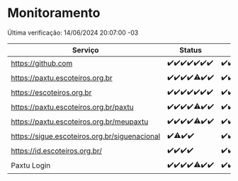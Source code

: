# Monitoramento

Última verificação: 14/06/2024 20:07:00 -03

|Serviço|Status|Últimas 24h|
|---|---|---|
|https://github.com|<span title="2024-06-07: OK=24">✔️</span><span title="2024-06-08: OK=24">✔️</span><span title="2024-06-09: OK=24">✔️</span><span title="2024-06-10: OK=25">✔️</span><span title="2024-06-11: OK=24">✔️</span><span title="2024-06-12: OK=24">✔️</span><span title="2024-06-13: OK=23">✔️</span>|<span title="13/06/2024 20:07:00 -03 : 200">✔️</span><span title="13/06/2024 21:32:00 -03 : 200">✔️</span><span title="13/06/2024 22:53:00 -03 : 200">✔️</span><span title="13/06/2024 23:26:00 -03 : 200">✔️</span><span title="14/06/2024 00:07:00 -03 : 200">✔️</span><span title="14/06/2024 01:08:00 -03 : 200">✔️</span><span title="14/06/2024 02:07:00 -03 : 200">✔️</span><span title="14/06/2024 03:10:00 -03 : 200">✔️</span><span title="14/06/2024 04:07:00 -03 : 200">✔️</span><span title="14/06/2024 05:09:00 -03 : 200">✔️</span><span title="14/06/2024 06:07:00 -03 : 200">✔️</span><span title="14/06/2024 07:07:00 -03 : 200">✔️</span><span title="14/06/2024 08:05:00 -03 : 200">✔️</span><span title="14/06/2024 09:12:00 -03 : 200">✔️</span><span title="14/06/2024 10:09:00 -03 : 200">✔️</span><span title="14/06/2024 11:08:00 -03 : 200">✔️</span><span title="14/06/2024 12:07:00 -03 : 200">✔️</span><span title="14/06/2024 13:07:00 -03 : 200">✔️</span><span title="14/06/2024 14:07:00 -03 : 200">✔️</span><span title="14/06/2024 15:10:00 -03 : 200">✔️</span><span title="14/06/2024 16:05:00 -03 : 200">✔️</span><span title="14/06/2024 17:07:00 -03 : 200">✔️</span><span title="14/06/2024 18:07:00 -03 : 200">✔️</span><span title="14/06/2024 19:07:00 -03 : 200">✔️</span><span title="14/06/2024 20:07:00 -03 : 200">✔️</span>|
|https://paxtu.escoteiros.org.br|<span title="2024-06-07: OK=24">✔️</span><span title="2024-06-08: OK=24">✔️</span><span title="2024-06-09: OK=24">✔️</span><span title="2024-06-10: OK=25">✔️</span><span title="2024-06-11: OK=23, Falhas=1">⚠️</span><span title="2024-06-12: OK=24">✔️</span><span title="2024-06-13: OK=23">✔️</span>|<span title="13/06/2024 20:07:00 -03 : 200">✔️</span><span title="13/06/2024 21:32:00 -03 : 200">✔️</span><span title="13/06/2024 22:53:00 -03 : 200">✔️</span><span title="13/06/2024 23:26:00 -03 : 200">✔️</span><span title="14/06/2024 00:07:00 -03 : 200">✔️</span><span title="14/06/2024 01:08:00 -03 : 200">✔️</span><span title="14/06/2024 02:07:00 -03 : 200">✔️</span><span title="14/06/2024 03:10:00 -03 : 200">✔️</span><span title="14/06/2024 04:07:00 -03 : 200">✔️</span><span title="14/06/2024 05:09:00 -03 : 200">✔️</span><span title="14/06/2024 06:07:00 -03 : 200">✔️</span><span title="14/06/2024 07:07:00 -03 : 200">✔️</span><span title="14/06/2024 08:05:00 -03 : 200">✔️</span><span title="14/06/2024 09:12:00 -03 : 200">✔️</span><span title="14/06/2024 10:09:00 -03 : 200">✔️</span><span title="14/06/2024 11:08:00 -03 : 200">✔️</span><span title="14/06/2024 12:07:00 -03 : 200">✔️</span><span title="14/06/2024 13:07:00 -03 : 200">✔️</span><span title="14/06/2024 14:07:00 -03 : 200">✔️</span><span title="14/06/2024 15:10:00 -03 : 200">✔️</span><span title="14/06/2024 16:05:00 -03 : 200">✔️</span><span title="14/06/2024 17:07:00 -03 : 200">✔️</span><span title="14/06/2024 18:07:00 -03 : 200">✔️</span><span title="14/06/2024 19:07:00 -03 : 200">✔️</span><span title="14/06/2024 20:07:00 -03 : 200">✔️</span>|
|https://escoteiros.org.br|<span title="2024-06-07: OK=24">✔️</span><span title="2024-06-08: OK=24">✔️</span><span title="2024-06-09: OK=24">✔️</span><span title="2024-06-10: OK=25">✔️</span><span title="2024-06-11: OK=24">✔️</span><span title="2024-06-12: OK=24">✔️</span><span title="2024-06-13: OK=23">✔️</span>|<span title="13/06/2024 20:07:00 -03 : 200">✔️</span><span title="13/06/2024 21:32:00 -03 : 200">✔️</span><span title="13/06/2024 22:53:00 -03 : 200">✔️</span><span title="13/06/2024 23:26:00 -03 : 200">✔️</span><span title="14/06/2024 00:07:00 -03 : 200">✔️</span><span title="14/06/2024 01:08:00 -03 : 200">✔️</span><span title="14/06/2024 02:07:00 -03 : 200">✔️</span><span title="14/06/2024 03:10:00 -03 : 200">✔️</span><span title="14/06/2024 04:07:00 -03 : 200">✔️</span><span title="14/06/2024 05:09:00 -03 : 200">✔️</span><span title="14/06/2024 06:07:00 -03 : 200">✔️</span><span title="14/06/2024 07:07:00 -03 : 200">✔️</span><span title="14/06/2024 08:05:00 -03 : 200">✔️</span><span title="14/06/2024 09:12:00 -03 : 200">✔️</span><span title="14/06/2024 10:09:00 -03 : 200">✔️</span><span title="14/06/2024 11:08:00 -03 : 200">✔️</span><span title="14/06/2024 12:07:00 -03 : 200">✔️</span><span title="14/06/2024 13:07:00 -03 : 200">✔️</span><span title="14/06/2024 14:07:00 -03 : 200">✔️</span><span title="14/06/2024 15:10:00 -03 : 200">✔️</span><span title="14/06/2024 16:05:00 -03 : 200">✔️</span><span title="14/06/2024 17:07:00 -03 : 200">✔️</span><span title="14/06/2024 18:07:00 -03 : 200">✔️</span><span title="14/06/2024 19:07:00 -03 : 200">✔️</span><span title="14/06/2024 20:07:00 -03 : 200">✔️</span>|
|https://paxtu.escoteiros.org.br/paxtu|<span title="2024-06-07: OK=24">✔️</span><span title="2024-06-08: OK=24">✔️</span><span title="2024-06-09: OK=24">✔️</span><span title="2024-06-10: OK=25">✔️</span><span title="2024-06-11: OK=23, Falhas=1">⚠️</span><span title="2024-06-12: OK=24">✔️</span><span title="2024-06-13: OK=23">✔️</span>|<span title="13/06/2024 20:07:00 -03 : 200">✔️</span><span title="13/06/2024 21:32:00 -03 : 200">✔️</span><span title="13/06/2024 22:53:00 -03 : 200">✔️</span><span title="13/06/2024 23:26:00 -03 : 200">✔️</span><span title="14/06/2024 00:07:00 -03 : 200">✔️</span><span title="14/06/2024 01:08:00 -03 : 200">✔️</span><span title="14/06/2024 02:07:00 -03 : 200">✔️</span><span title="14/06/2024 03:10:00 -03 : 200">✔️</span><span title="14/06/2024 04:07:00 -03 : 200">✔️</span><span title="14/06/2024 05:09:00 -03 : 200">✔️</span><span title="14/06/2024 06:07:00 -03 : 200">✔️</span><span title="14/06/2024 07:07:00 -03 : 200">✔️</span><span title="14/06/2024 08:05:00 -03 : 200">✔️</span><span title="14/06/2024 09:12:00 -03 : 200">✔️</span><span title="14/06/2024 10:09:00 -03 : 200">✔️</span><span title="14/06/2024 11:08:00 -03 : 200">✔️</span><span title="14/06/2024 12:07:00 -03 : 200">✔️</span><span title="14/06/2024 13:07:00 -03 : 200">✔️</span><span title="14/06/2024 14:07:00 -03 : 200">✔️</span><span title="14/06/2024 15:10:00 -03 : 200">✔️</span><span title="14/06/2024 16:05:00 -03 : 200">✔️</span><span title="14/06/2024 17:07:00 -03 : 200">✔️</span><span title="14/06/2024 18:07:00 -03 : 200">✔️</span><span title="14/06/2024 19:07:00 -03 : 200">✔️</span><span title="14/06/2024 20:07:00 -03 : 200">✔️</span>|
|https://paxtu.escoteiros.org.br/meupaxtu|<span title="2024-06-07: OK=24">✔️</span><span title="2024-06-08: OK=24">✔️</span><span title="2024-06-09: OK=24">✔️</span><span title="2024-06-10: OK=25">✔️</span><span title="2024-06-11: OK=23, Falhas=1">⚠️</span><span title="2024-06-12: OK=24">✔️</span><span title="2024-06-13: OK=23">✔️</span>|<span title="13/06/2024 20:07:00 -03 : 200">✔️</span><span title="13/06/2024 21:32:00 -03 : 200">✔️</span><span title="13/06/2024 22:53:00 -03 : 200">✔️</span><span title="13/06/2024 23:26:00 -03 : 200">✔️</span><span title="14/06/2024 00:07:00 -03 : 200">✔️</span><span title="14/06/2024 01:08:00 -03 : 200">✔️</span><span title="14/06/2024 02:07:00 -03 : 200">✔️</span><span title="14/06/2024 03:10:00 -03 : 200">✔️</span><span title="14/06/2024 04:07:00 -03 : 200">✔️</span><span title="14/06/2024 05:09:00 -03 : 200">✔️</span><span title="14/06/2024 06:07:00 -03 : 200">✔️</span><span title="14/06/2024 07:07:00 -03 : 200">✔️</span><span title="14/06/2024 08:05:00 -03 : 200">✔️</span><span title="14/06/2024 09:12:00 -03 : 200">✔️</span><span title="14/06/2024 10:09:00 -03 : 200">✔️</span><span title="14/06/2024 11:08:00 -03 : 200">✔️</span><span title="14/06/2024 12:07:00 -03 : 200">✔️</span><span title="14/06/2024 13:07:00 -03 : 200">✔️</span><span title="14/06/2024 14:07:00 -03 : 200">✔️</span><span title="14/06/2024 15:10:00 -03 : 200">✔️</span><span title="14/06/2024 16:06:00 -03 : 200">✔️</span><span title="14/06/2024 17:07:00 -03 : 200">✔️</span><span title="14/06/2024 18:07:00 -03 : 200">✔️</span><span title="14/06/2024 19:07:00 -03 : 200">✔️</span><span title="14/06/2024 20:07:00 -03 : 200">✔️</span>|
|https://sigue.escoteiros.org.br/siguenacional|<span title="2024-06-10: OK=15">✔️</span><span title="2024-06-11: OK=23, Falhas=1">⚠️</span><span title="2024-06-12: OK=24">✔️</span><span title="2024-06-13: OK=23">✔️</span>|<span title="13/06/2024 20:07:00 -03 : 200">✔️</span><span title="13/06/2024 21:32:00 -03 : 200">✔️</span><span title="13/06/2024 22:53:00 -03 : 200">✔️</span><span title="13/06/2024 23:26:00 -03 : 200">✔️</span><span title="14/06/2024 00:07:00 -03 : 200">✔️</span><span title="14/06/2024 01:08:00 -03 : 200">✔️</span><span title="14/06/2024 02:07:00 -03 : 200">✔️</span><span title="14/06/2024 03:10:00 -03 : 200">✔️</span><span title="14/06/2024 04:07:00 -03 : 200">✔️</span><span title="14/06/2024 05:09:00 -03 : 200">✔️</span><span title="14/06/2024 06:07:00 -03 : 200">✔️</span><span title="14/06/2024 07:07:00 -03 : 200">✔️</span><span title="14/06/2024 08:05:00 -03 : 200">✔️</span><span title="14/06/2024 09:12:00 -03 : 200">✔️</span><span title="14/06/2024 10:09:00 -03 : 200">✔️</span><span title="14/06/2024 11:08:00 -03 : 200">✔️</span><span title="14/06/2024 12:07:00 -03 : 200">✔️</span><span title="14/06/2024 13:07:00 -03 : 200">✔️</span><span title="14/06/2024 14:07:00 -03 : 200">✔️</span><span title="14/06/2024 15:10:00 -03 : 200">✔️</span><span title="14/06/2024 16:06:00 -03 : 200">✔️</span><span title="14/06/2024 17:07:00 -03 : 200">✔️</span><span title="14/06/2024 18:07:00 -03 : 200">✔️</span><span title="14/06/2024 19:07:00 -03 : 200">✔️</span><span title="14/06/2024 20:07:00 -03 : 200">✔️</span>|
|https://id.escoteiros.org.br/|<span title="2024-06-10: OK=15">✔️</span><span title="2024-06-11: OK=24">✔️</span><span title="2024-06-12: OK=24">✔️</span><span title="2024-06-13: OK=23">✔️</span>|<span title="13/06/2024 20:07:00 -03 : 200">✔️</span><span title="13/06/2024 21:32:00 -03 : 200">✔️</span><span title="13/06/2024 22:53:00 -03 : 200">✔️</span><span title="13/06/2024 23:26:00 -03 : 200">✔️</span><span title="14/06/2024 00:07:00 -03 : 200">✔️</span><span title="14/06/2024 01:08:00 -03 : 200">✔️</span><span title="14/06/2024 02:07:00 -03 : 200">✔️</span><span title="14/06/2024 03:10:00 -03 : 200">✔️</span><span title="14/06/2024 04:07:00 -03 : 200">✔️</span><span title="14/06/2024 05:09:00 -03 : 200">✔️</span><span title="14/06/2024 06:07:00 -03 : 200">✔️</span><span title="14/06/2024 07:07:00 -03 : 200">✔️</span><span title="14/06/2024 08:05:00 -03 : 200">✔️</span><span title="14/06/2024 09:12:00 -03 : 200">✔️</span><span title="14/06/2024 10:09:00 -03 : 200">✔️</span><span title="14/06/2024 11:08:00 -03 : 200">✔️</span><span title="14/06/2024 12:07:00 -03 : 200">✔️</span><span title="14/06/2024 13:07:00 -03 : 200">✔️</span><span title="14/06/2024 14:07:00 -03 : 200">✔️</span><span title="14/06/2024 15:10:00 -03 : 200">✔️</span><span title="14/06/2024 16:06:00 -03 : 200">✔️</span><span title="14/06/2024 17:07:00 -03 : 200">✔️</span><span title="14/06/2024 18:07:00 -03 : 200">✔️</span><span title="14/06/2024 19:07:00 -03 : 200">✔️</span><span title="14/06/2024 20:07:00 -03 : 200">✔️</span>|
|Paxtu Login|<span title="2024-06-07: OK=24">✔️</span><span title="2024-06-08: OK=24">✔️</span><span title="2024-06-09: OK=24">✔️</span><span title="2024-06-10: OK=25">✔️</span><span title="2024-06-11: OK=23, Falhas=1">⚠️</span><span title="2024-06-12: OK=24">✔️</span><span title="2024-06-13: OK=23">✔️</span>|<span title="13/06/2024 20:07:00 -03 : 200">✔️</span><span title="13/06/2024 21:32:00 -03 : 200">✔️</span><span title="13/06/2024 22:53:00 -03 : 200">✔️</span><span title="13/06/2024 23:26:00 -03 : 200">✔️</span><span title="14/06/2024 00:07:00 -03 : 200">✔️</span><span title="14/06/2024 01:08:00 -03 : 200">✔️</span><span title="14/06/2024 02:07:00 -03 : 200">✔️</span><span title="14/06/2024 03:10:00 -03 : 200">✔️</span><span title="14/06/2024 04:07:00 -03 : 200">✔️</span><span title="14/06/2024 05:09:00 -03 : 200">✔️</span><span title="14/06/2024 06:07:00 -03 : 200">✔️</span><span title="14/06/2024 07:07:00 -03 : 200">✔️</span><span title="14/06/2024 08:05:00 -03 : 200">✔️</span><span title="14/06/2024 09:12:00 -03 : 200">✔️</span><span title="14/06/2024 10:09:00 -03 : 200">✔️</span><span title="14/06/2024 11:08:00 -03 : 200">✔️</span><span title="14/06/2024 12:07:00 -03 : 200">✔️</span><span title="14/06/2024 13:07:00 -03 : 200">✔️</span><span title="14/06/2024 14:07:00 -03 : 200">✔️</span><span title="14/06/2024 15:10:00 -03 : 200">✔️</span><span title="14/06/2024 16:06:00 -03 : 200">✔️</span><span title="14/06/2024 17:07:00 -03 : 200">✔️</span><span title="14/06/2024 18:07:00 -03 : 200">✔️</span><span title="14/06/2024 19:07:00 -03 : 200">✔️</span><span title="14/06/2024 20:07:00 -03 : 200">✔️</span>|
